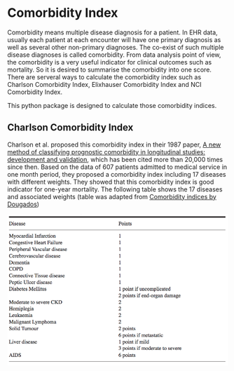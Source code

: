 # Comorbidity Index
Comorbidity means multiple disease diagnosis for a patient. In EHR data, usually each patient at each encounter will have one primary diagnosis as well as several other non-primary diagnoses. The co-exist of such multiple disease diagnoses is called comorbidity. From data analysis point of view, the comorbidity is a very useful indicator for clinical outcomes such as mortality. So it is desired to summarise the comorbidity into one score. There are serveral ways to calculate the comorbidity index such as Charlson Comorbidity Index, Elixhauser Comorbidity Index and NCI Comorbidity Index. 

This python package is designed to calculate those comorbidity indices. 

## Charlson Comorbidity Index
Charlson et al. proposed this comorbidity index in their 1987 paper, [A new method of classifying prognostic comorbidity in longitudinal studies: development and validation](https://www.ncbi.nlm.nih.gov/pubmed/3558716), which has been cited more than 20,000 times since then. Based on the data of 607 patients admitted to medical service in one month period, they proposed a comorbidity index including 17 diseases with different weights. They showed that this comorbidity index is good indicator for one-year mortality. The following table shows the 17 diseases and associated weights (table was adapted from [Comorbidity indices by Dougados](http://www.clinexprheumatol.org/abstract.asp?a=8618))

![Charlson Comorbidity Index](img/CCI_Weights.png)
